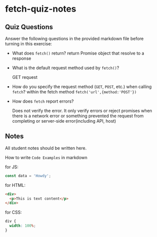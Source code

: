 # fetch-quiz-notes

## Quiz Questions

Answer the following questions in the provided markdown file before turning in this exercise:

- What does `fetch()` return?
  return Promise object that
  resolve to a response

- What is the default request method used by `fetch()`?

  GET request

- How do you specify the request method (`GET`, `POST`, etc.) when calling `fetch`?
  within the fetch method `fetch('url',{method:'POST'})`

- How does `fetch` report errors?

  Does not verify the error. It only verify errors or reject promises when there is a network error or something
  prevented the request from completing or server-side error(including API, host)

## Notes

All student notes should be written here.

How to write `Code Examples` in markdown

for JS:

```javascript
const data = 'Howdy';
```

for HTML:

```html
<div>
  <p>This is text content</p>
</div>
```

for CSS:

```css
div {
  width: 100%;
}
```
